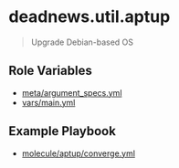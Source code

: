 # deadnews.util.aptup

> Upgrade Debian-based OS

## Role Variables

- [meta/argument_specs.yml](./meta/argument_specs.yml)
- [vars/main.yml](./vars/main.yml)

## Example Playbook

- [molecule/aptup/converge.yml](./molecule/aptup/converge.yml)
